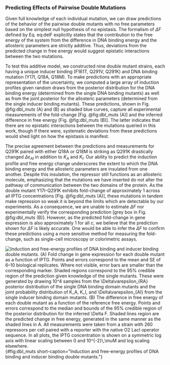 ### Predicting Effects of Pairwise Double Mutations

Given full knowledge of each individual mutation, we can draw
predictions of the behavior of the pairwise double mutants with no free
parameters based on the simplest null hypothesis of no epistasis. The
formalism of $\Delta F$ defined by Eq. eq:delF explicitly
states that the contribution to the free energy of the system from the
difference in DNA binding energy and the allosteric parameters are
strictly additive. Thus, deviations from the predicted change in free
energy would suggest epistatic interactions between the two mutations.

To test this additive model, we constructed nine double mutant strains, each
having a unique inducer binding (F161T, Q291V, Q291K) and DNA binding
mutation (Y17I, Q18A, Q18M). To make predictions with an appropriate
representation of the uncertainty, we computed a large array of induction
profiles given random draws from the posterior distribution for the DNA
binding energy (determined from the single DNA binding mutants) as well as
from the joint posterior for the allosteric parameters (determined from the
single inducer binding mutants). These predictions, shown in Fig.
@fig:dbl_muts (A) and (B) as shaded blue curves, capture all experimental
measurements of the fold-change [Fig. @fig:dbl_muts (A)] and the inferred
difference in free energy [Fig. @fig:dbl_muts (B)]. The latter indicates that
there are no epistatic interactions between the mutations queried in this
work, though if there were, systematic deviations from these predictions
would shed light on how the epistasis is manifest.

The precise agreement between the predictions and measurements for Q291K
paired with either Q18A or Q18M is striking as Q291K drastically changed
$\Delta\varepsilon_{AI}$ in addition to $K_A$ and $K_I$. Our ability to
predict the induction profile and free energy change underscores the extent
to which the DNA binding energy and the allosteric parameters are insulated
from one another. Despite this insulation, the repressor still functions as
an allosteric molecule, emphasizing that the mutations we have inserted do
not alter the pathway of communication between the two domains of the
protein. As the double mutant Y17I-Q291K exhibits fold-change of
approximately $1$ across all IPTG concentrations [Fig. @fig:dbl_muts (A)],
these mutations in tandem make repression so weak it is beyond the limits
which are detectable by our experiments. As a consequence, we are unable to
estimate $\Delta F$ nor experimentally verify the corresponding prediction
[grey box in Fig. @fig:dbl_muts (B)]. However, as the predicted fold-change
in gene expression is also approximately $1$ for all $c$, we believe that the
prediction shown for $\Delta F$ is likely accurate. One would be able to
infer the $\Delta F$ to confirm these predictions using a more sensitive
method for measuring the fold-change, such as single-cell microscopy or
colorimetric assays.

![**Induction and free-energy profiles of DNA binding and inducer binding
double mutants.** (A) Fold change in gene expression for each double mutant as
a function of IPTG. Points and errors correspond to the mean and SE of 6–10
biological replicates. Where not visible, error bars are smaller than the
corresponding marker. Shaded regions correspond to the 95% credible region of
the prediction given knowledge of the single mutants. These were generated by
drawing $10^4$ samples from the $\Delta\varepsilon_{RA}$ posterior distribution
of the single DNA binding domain mutants and the joint probability
distribution of $K_A$, $K_I$, and $\Delta\varepsilon_{AI}$ from the single
inducer binding domain mutants. (B) The difference in free energy of each double
mutant as a function of the reference free
energy. Points and errors correspond to the median and bounds of the 95%
credible region of the posterior distribution for the inferred $\Delta F$. Shaded
lines region are the predicted change in free energy, generated in the same
manner as the shaded lines in A. All measurements were taken from a strain
with 260 repressors per cell paired with a reporter with the native O2 LacI
operator sequence. In all plots, the IPTG concentration is shown on a
symmetric log axis with linear scaling between 0 and $10^{-2}\,\mu$M and log scaling
elsewhere.](ch3_fig5){#fig:dbl_muts short-caption="Induction and free-energy
profiles of DNA binding and inducer binding double mutants."}
